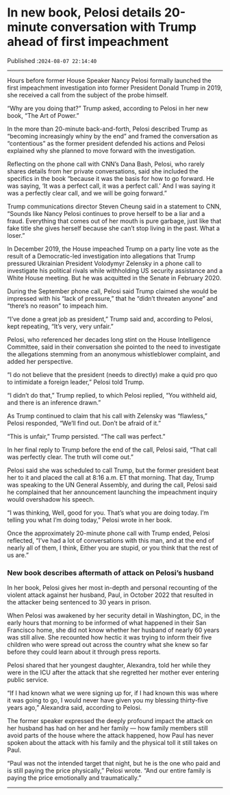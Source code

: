 # In new book, Pelosi details 20-minute conversation with Trump ahead of first impeachment

Published :`2024-08-07 22:14:40`

---

Hours before former House Speaker Nancy Pelosi formally launched the first impeachment investigation into former President Donald Trump in 2019, she received a call from the subject of the probe himself.

“Why are you doing that?” Trump asked, according to Pelosi in her new book, “The Art of Power.”

In the more than 20-minute back-and-forth, Pelosi described Trump as “becoming increasingly whiny by the end” and framed the conversation as “contentious” as the former president defended his actions and Pelosi explained why she planned to move forward with the investigation.

Reflecting on the phone call with CNN’s Dana Bash, Pelosi, who rarely shares details from her private conversations, said she included the specifics in the book “because it was the basis for how to go forward. He was saying, ‘It was a perfect call, it was a perfect call.’ And I was saying it was a perfectly clear call, and we will be going forward.”

Trump communications director Steven Cheung said in a statement to CNN, “Sounds like Nancy Pelosi continues to prove herself to be a liar and a fraud. Everything that comes out of her mouth is pure garbage, just like that fake title she gives herself because she can’t stop living in the past. What a loser.”

In December 2019, the House impeached Trump on a party line vote as the result of a Democratic-led investigation into allegations that Trump pressured Ukrainian President Volodymyr Zelensky in a phone call to investigate his political rivals while withholding US security assistance and a White House meeting. But he was acquitted in the Senate in February 2020.

During the September phone call, Pelosi said Trump claimed she would be impressed with his “lack of pressure,” that he “didn’t threaten anyone” and “there’s no reason” to impeach him.

“I’ve done a great job as president,” Trump said and, according to Pelosi, kept repeating, “It’s very, very unfair.”

Pelosi, who referenced her decades long stint on the House Intelligence Committee, said in their conversation she pointed to the need to investigate the allegations stemming from an anonymous whistleblower complaint, and added her perspective.

“I do not believe that the president (needs to directly) make a quid pro quo to intimidate a foreign leader,” Pelosi told Trump.

“I didn’t do that,” Trump replied, to which Pelosi replied, “You withheld aid, and there is an inference drawn.”

As Trump continued to claim that his call with Zelensky was “flawless,” Pelosi responded, “We’ll find out. Don’t be afraid of it.”

“This is unfair,” Trump persisted. “The call was perfect.”

In her final reply to Trump before the end of the call, Pelosi said, “That call was perfectly clear. The truth will come out.”

Pelosi said she was scheduled to call Trump, but the former president beat her to it and placed the call at 8:16 a.m. ET that morning. That day, Trump was speaking to the UN General Assembly, and during the call, Pelosi said he complained that her announcement launching the impeachment inquiry would overshadow his speech.

“I was thinking, Well, good for you. That’s what you are doing today. I’m telling you what I’m doing today,” Pelosi wrote in her book.

Once the approximately 20-minute phone call with Trump ended, Pelosi reflected, “I’ve had a lot of conversations with this man, and at the end of nearly all of them, I think, Either you are stupid, or you think that the rest of us are.”

### New book describes aftermath of attack on Pelosi’s husband

In her book, Pelosi gives her most in-depth and personal recounting of the violent attack against her husband, Paul, in October 2022 that resulted in the attacker being sentenced to 30 years in prison.

When Pelosi was awakened by her security detail in Washington, DC, in the early hours that morning to be informed of what happened in their San Francisco home, she did not know whether her husband of nearly 60 years was still alive. She recounted how hectic it was trying to inform their five children who were spread out across the country what she knew so far before they could learn about it through press reports.

Pelosi shared that her youngest daughter, Alexandra, told her while they were in the ICU after the attack that she regretted her mother ever entering public service.

“If I had known what we were signing up for, if I had known this was where it was going to go, I would never have given you my blessing thirty-five years ago,” Alexandra said, according to Pelosi.

The former speaker expressed the deeply profound impact the attack on her husband has had on her and her family — how family members still avoid parts of the house where the attack happened, how Paul has never spoken about the attack with his family and the physical toll it still takes on Paul.

“Paul was not the intended target that night, but he is the one who paid and is still paying the price physically,” Pelosi wrote. “And our entire family is paying the price emotionally and traumatically.”

---

